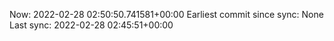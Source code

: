 Now: 2022-02-28 02:50:50.741581+00:00 Earliest commit since sync: None Last sync: 2022-02-28 02:45:51+00:00
